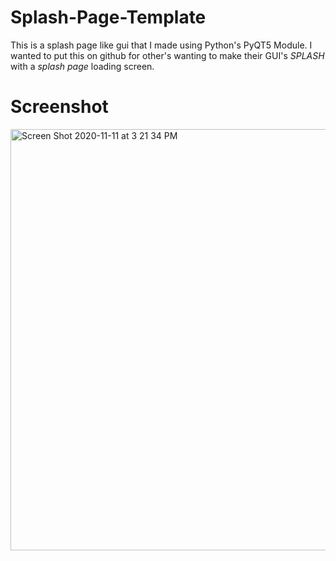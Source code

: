 # Splash-Page-Template

This is a splash page like gui that I made using Python's PyQT5 Module. I wanted to put this on github for other's wanting to make their GUI's *SPLASH* with a *splash page* loading screen. 

# Screenshot
<img width="674" alt="Screen Shot 2020-11-11 at 3 21 34 PM" src="https://user-images.githubusercontent.com/33010783/98865957-c9a58f00-2431-11eb-94dc-974e71d6560b.png">
